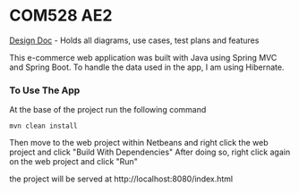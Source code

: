 # COM528 AE2
[Design Doc](https://github.com/BenLever/COM528-AE2-BenLever/blob/main/DESIGN.md) - Holds all diagrams, use cases, test plans and features

This e-commerce web application was built with Java using Spring MVC and Spring Boot. To handle the data used in the app, I am using Hibernate.



### To Use The App

At the base of the project run the following command
```
mvn clean install
```
Then move to the web project within Netbeans and right click the web project and click "Build With Dependencies"
After doing so, right click again on the web project and click "Run"

the project will be served at http://localhost:8080/index.html

